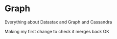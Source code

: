 # Graph
Everything about Datastax and Graph and Cassandra

Making my first change to check it merges back OK
